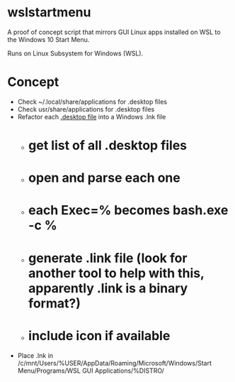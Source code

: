 # wslstartmenu
A proof of concept script that mirrors GUI Linux apps installed on WSL to the Windows 10 Start Menu.

Runs on Linux Subsystem for Windows (WSL).

Concept
==============
* Check ~/.local/share/applications for .desktop files
* Check usr/share/applications for .desktop files
* Refactor each [.desktop file](https://standards.freedesktop.org/desktop-entry-spec/latest/) into a Windows .lnk file
   - # get list of all .desktop files
   - # open and parse each one
   - # each Exec=% becomes bash.exe -c %
   - # generate .link file (look for another tool to help with this, apparently .link is a binary format?)
   - # include icon if available
* Place .lnk in /c/mnt/Users/%USER/AppData/Roaming/Microsoft/Windows/Start Menu/Programs/WSL GUI Applications/%DISTRO/
